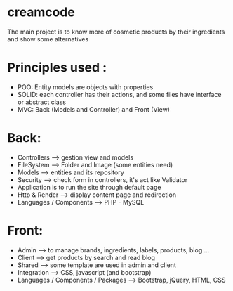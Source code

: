 # creamcode

The main project is to know more of cosmetic products by their ingredients and show some alternatives

# Principles used :
- POO: Entity models are objects with properties
- SOLID: each controller has their actions, and some files have interface or abstract class
- MVC: Back (Models and Controller) and Front (View)


# Back:
- Controllers --> gestion view and models
- FileSystem --> Folder and Image (some entities need)
- Models --> entities and its repository
- Security --> check form in controllers, it's act like Validator
- Application is to run the site through default page
- Http & Render --> display content page and redirection
- Languages / Components --> PHP - MySQL

# Front:
- Admin --> to manage brands, ingredients, labels, products, blog ...
- Client --> get products by search and read blog
- Shared --> some template are used in admin and client
- Integration --> CSS, javascript (and bootstrap)
- Languages / Components / Packages --> Bootstrap, jQuery, HTML, CSS
